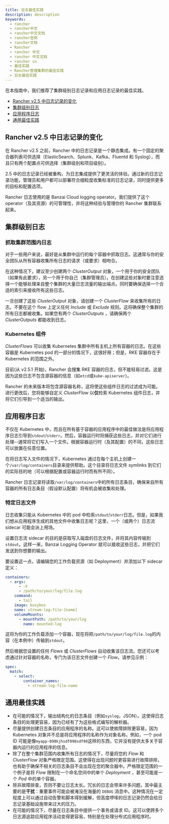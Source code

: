 ```yaml
---
title: 日志最佳实践
description: description
keywords:
  - rancher
  - rancher中文
  - rancher中文文档
  - rancher官网
  - rancher文档
  - Rancher
  - rancher 中文
  - rancher 中文文档
  - rancher cn
  - 最佳实践
  - Rancher管理集群的最佳实践
  - 日志最佳实践
---
```


在本指南中，我们推荐了集群级别日志记录和应用日志记录的最佳实践。

- [Rancher v2.5 中日志记录的变化](#rancher-v25-中日志记录的变化)
- [集群级别日志](#集群级别日志)
- [应用程序日志](#应用程序日志)
- [通用最佳实践](#通用最佳实践)

## Rancher v2.5 中日志记录的变化

在 Rancher v2.5 之前，Rancher 中的日志记录是一个静态集成。有一个固定的聚合器列表可供选择（ElasticSearch、Splunk、Kafka、Fluentd 和 Syslog），而且只有两个配置点可供选择（集群级别和项目级别）。

2.5 中的日志记录已经被重构，为日志集成提供了更灵活的体验。通过新的日志记录功能，管理员和用户都可以部署符合细粒度收集标准的日志记录，同时提供更多的目标和配置选项。

Rancher 日志使用的是 Banzai Cloud logging operator。我们提供了这个 operator（及其资源）的可管理性，并将这种经验与管理你的 Rancher 集群联系起来。

## 集群级别日志

### 抓取集群范围内日志

对于一些用户来说，最好是从集群中运行的每个容器中抓取日志。这通常与你的安全团队从所有容器收集所有日志的请求（或要求）相吻合。

在这种情况下，建议至少创建两个 _ClusterOutput_ 对象，一个用于你的安全团队（如果有此要求），另一个用于你自己（集群管理员）。在创建这些对象时要注意选择一个能够处理来自整个集群的大量日志流量的输出端点。同时要确保选择一个合适的索引来接收所有这些日志。

一旦创建了这些 _ClusterOutput_ 对象，请创建一个 _ClusterFlow_ 来收集所有的日志。不要在这个 flow 上定义任何 _Include_ 或 _Exclude_ 规则。这将确保整个集群的所有日志都被收集。如果您有两个 _ClusterOutputs_ ，请确保两个 _ClusterOutputs_ 都能收到日志。

### Kubernetes 组件

_ClusterFlows_ 可以收集 Kubernetes 集群中所有主机上所有容器的日志。在这些容器是 Kubernetes pod 的一部分的情况下，这很好用；但是，RKE 容器存在于 Kubernetes 的范围之外。

目前(从 v2.5.1 开始)，Rancher 会搜集 RKE 容器的日志，但不能轻易过滤。这是因为这些日志不包含源容器的信息（如`etcd`或`kube-apiserver`）。

Rancher 的未来版本将包含源容器名称，这将使这些组件日志的过滤成为可能。进行更改后，您将能够自定义 _ClusterFlow_ 以**仅**检索 Kubernetes 组件日志，并将它们引导到一个适当的输出。

## 应用程序日志

不仅在 Kubernetes 中，而且在所有基于容器的应用程序中的最佳做法是将应用程序日志引导到`stdout`/`stderr`。然后，容器运行时将捕获这些日志，并对它们进行处理--通常将它们写入一个文件。根据容器运行时（及其配置）的不同，这些日志可以放置在任意位置。

在将日志写入文件的情况下，Kubernetes 通过在每个主机上创建一个`/var/log/containers`目录来提供帮助。这个目录将日志文件 symlinks 到它们的实际目的地（可以根据配置或容器运行时而有所不同）。

Rancher 日志记录将读取`/var/log/containers`中的所有日志条目，确保来自所有容器的所有日志条目（假设默认配置）将有机会被收集和处理。

### 特定日志文件

日志收集只能从 Kubernetes 中的 pod 中检索`stdout`/`stderr`日志。但是，如果我们想从应用程序生成的其他文件中收集日志呢？这里，一个（或两个）日志流 sidecar 可能会派上用场。

设置日志流 sidecar 的目的是获取写入磁盘的日志文件，并将其内容传输到`stdout`。这样一来，Banzai Logging Operator 就可以接收这些日志，并把它们发送到你想要的输出。

要设置这一点，请编辑您的工作负载资源（如 Deployment）并添加以下 sidecar 定义：

```yaml
containers:
  - args:
      - -F
      - /path/to/your/log/file.log
    command:
      - tail
    image: busybox
    name: stream-log-file-[name]
    volumeMounts:
      - mountPath: /path/to/your/log
        name: mounted-log
```

这将为你的工作负载添加一个容器，现在将把`/path/to/your/log/file.log`的内容（在本例中）传输到`stdout`。

然后根据您设置的任何 _Flows_ 或 _ClusterFlows_ 自动收集该日志流。您还可以考虑通过针对容器的名称，专门为该日志文件创建一个 _Flow_。请参见示例：

```yaml
spec:
  match:
    - select:
        container_names:
          - stream-log-file-name
```

## 通用最佳实践

- 在可能的情况下，输出结构化的日志条目（例如`syslog`，JSON）。这使得日志条目的处理更容易，因为已经有了为这些格式编写的解析器。
- 尽量提供创建日志条目的应用程序的名称。这可以使故障排除更容易，因为 Kubernetes 对象并不总是将应用程序的名称作为对象名称。例如，一个 pod ID 可能是像`myapp-098kjhsdf098sdf98`这样的东西，它并没有提供太多关于容器内运行的应用程序的信息。
- 除了在整个集群范围内收集所有日志的情况下，尽量将您的 _Flow_ 和 _ClusterFlow_ 对象严格限定范围。这使得在出现问题时更容易进行故障排除，也有助于确保不相关的日志条目不会出现在您的聚合器中。严格限定范围的一个例子是将 _Flow_ 限制在一个命名空间中的单个 _Deployment_ ，甚至可能是一个 _Pod_ 中的单个容器。
- 除非故障排查，否则不要让日志太长。冗长的日志会带来许多问题，其中最主要的是**干扰**：重要事件可能会被淹没在海量的 `DEBUG` 消息中。这种情况在一定程度上可以通过自动告警和脚本得到缓解，但高度啰嗦的日志记录仍然会给日志记录基础设施带来过大的压力。
- 在可能的情况下，尽量在日志条目中提供一个事务或请求 ID。这可以使跨多个日志源追踪应用程序活动变得更容易，特别是在处理分布式应用程序时。
